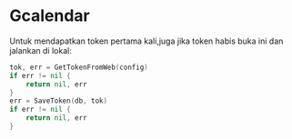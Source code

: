 # Gcalendar
Untuk mendapatkan token pertama kali,juga jika token habis buka ini dan jalankan di lokal:
```go
tok, err = GetTokenFromWeb(config)
if err != nil {
    return nil, err
}
err = SaveToken(db, tok)
if err != nil {
    return nil, err
}
```